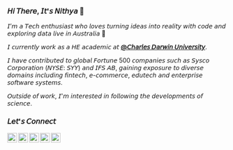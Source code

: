 ### 𝘏𝘪 𝘛𝘩𝘦𝘳𝘦, 𝘐𝘵'𝘴 𝘕𝘪𝘵𝘩𝘺𝘢 👋

𝘐’𝘮 𝘢 𝘛𝘦𝘤𝘩 𝘦𝘯𝘵𝘩𝘶𝘴𝘪𝘢𝘴𝘵 𝘸𝘩𝘰 𝘭𝘰𝘷𝘦𝘴 𝘵𝘶𝘳𝘯𝘪𝘯𝘨 𝘪𝘥𝘦𝘢𝘴 𝘪𝘯𝘵𝘰 𝘳𝘦𝘢𝘭𝘪𝘵𝘺 𝘸𝘪𝘵𝘩 𝘤𝘰𝘥𝘦 𝘢𝘯𝘥 𝘦𝘹𝘱𝘭𝘰𝘳𝘪𝘯𝘨 𝘥𝘢𝘵𝘢 𝘭𝘪𝘷𝘦 𝘪𝘯 𝘈𝘶𝘴𝘵𝘳𝘢𝘭𝘪𝘢 🫧

𝘐 𝘤𝘶𝘳𝘳𝘦𝘯𝘵𝘭𝘺 𝘸𝘰𝘳𝘬 𝘢𝘴 𝘢 𝘏𝘌 𝘢𝘤𝘢𝘥𝘦𝘮𝘪𝘤 𝘢𝘵 [**@𝘊𝘩𝘢𝘳𝘭𝘦𝘴 𝘋𝘢𝘳𝘸𝘪𝘯 𝘜𝘯𝘪𝘷𝘦𝘳𝘴𝘪𝘵𝘺**](𝘩𝘵𝘵𝘱𝘴://𝘸𝘸𝘸.𝘤𝘥𝘶.𝘦𝘥𝘶.𝘢𝘶/).

𝘐 𝘩𝘢𝘷𝘦 𝘤𝘰𝘯𝘵𝘳𝘪𝘣𝘶𝘵𝘦𝘥 𝘵𝘰 𝘨𝘭𝘰𝘣𝘢𝘭 𝘍𝘰𝘳𝘵𝘶𝘯𝘦 500 𝘤𝘰𝘮𝘱𝘢𝘯𝘪𝘦𝘴 𝘴𝘶𝘤𝘩 𝘢𝘴 𝘚𝘺𝘴𝘤𝘰 𝘊𝘰𝘳𝘱𝘰𝘳𝘢𝘵𝘪𝘰𝘯 (𝘕𝘠𝘚𝘌: 𝘚𝘠𝘠) 𝘢𝘯𝘥 𝘐𝘍𝘚 𝘈𝘉, 𝘨𝘢𝘪𝘯𝘪𝘯𝘨 𝘦𝘹𝘱𝘰𝘴𝘶𝘳𝘦 𝘵𝘰 𝘥𝘪𝘷𝘦𝘳𝘴𝘦 𝘥𝘰𝘮𝘢𝘪𝘯𝘴 𝘪𝘯𝘤𝘭𝘶𝘥𝘪𝘯𝘨 𝘧𝘪𝘯𝘵𝘦𝘤𝘩, 𝘦-𝘤𝘰𝘮𝘮𝘦𝘳𝘤𝘦, 𝘦𝘥𝘶𝘵𝘦𝘤𝘩 𝘢𝘯𝘥 𝘦𝘯𝘵𝘦𝘳𝘱𝘳𝘪𝘴𝘦 𝘴𝘰𝘧𝘵𝘸𝘢𝘳𝘦 𝘴𝘺𝘴𝘵𝘦𝘮𝘴. 

𝘖𝘶𝘵𝘴𝘪𝘥𝘦 𝘰𝘧 𝘸𝘰𝘳𝘬, 𝘐'𝘮 𝘪𝘯𝘵𝘦𝘳𝘦𝘴𝘵𝘦𝘥 𝘪𝘯 𝘧𝘰𝘭𝘭𝘰𝘸𝘪𝘯𝘨 𝘵𝘩𝘦 𝘥𝘦𝘷𝘦𝘭𝘰𝘱𝘮𝘦𝘯𝘵𝘴 𝘰𝘧 𝘴𝘤𝘪𝘦𝘯𝘤𝘦.

### 𝘓𝘦𝘵'𝘴 𝘊𝘰𝘯𝘯𝘦𝘤𝘵

[<img align="left" alt="NithyaRomeshikaYamasinghe | Twitter" width="22px" src="https://cdn.jsdelivr.net/npm/simple-icons@v3/icons/twitter.svg" />][twitter]
[<img align="left" alt="NithyaRomeshikaYamasinghe | LinkedIn" width="22px" src="https://cdn.jsdelivr.net/npm/simple-icons@v3/icons/linkedin.svg" />][linkedin]
[<img align="left" alt="NithyaRomeshikaYamasinghe | Facebook" width="22px" src="https://cdn.jsdelivr.net/npm/simple-icons@3.4.1/icons/facebook.svg" />][facebook]
[<img align="left" alt="NithyaRomeshikaYamasinghe | Instagram" width="22px" src="https://cdn.jsdelivr.net/npm/simple-icons@3.4.1/icons/instagram.svg" />][instagram]
[<img align="left" alt="NithyaRomeshikaYamasinghe | DEV" width="22px" src="https://d2fltix0v2e0sb.cloudfront.net/dev-badge.svg" />][DEV]

[twitter]: https://twitter.com/nitheeromeshi
[linkedin]: https://www.linkedin.com/in/nithya-romeshika-yamasinghe-4b6645180/
[facebook]: https://www.facebook.com/nithya.yamasinghe/
[instagram]: https://www.instagram.com/nithyayamasinghe/
[DEV]: https://dev.to/nithyayamsinghe
